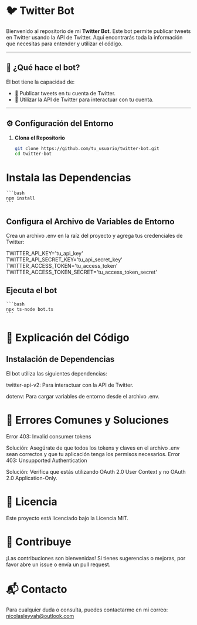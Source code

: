 # 🐦 **Twitter Bot**

Bienvenido al repositorio de mi **Twitter Bot**. Este bot permite publicar tweets en Twitter usando la API de Twitter. Aquí encontrarás toda la información que necesitas para entender y utilizar el código.

---

## 🧩 **¿Qué hace el bot?**

El bot tiene la capacidad de:
- 🚀 Publicar tweets en tu cuenta de Twitter.
- 🔄 Utilizar la API de Twitter para interactuar con tu cuenta.

---

## ⚙️ **Configuración del Entorno**

1. **Clona el Repositorio**

   ```bash
   git clone https://github.com/tu_usuario/twitter-bot.git
   cd twitter-bot
   ```


# Instala las Dependencias
    ```bash
    npm install
    ```

## Configura el Archivo de Variables de Entorno

Crea un archivo .env en la raíz del proyecto y agrega tus credenciales de Twitter:

TWITTER_API_KEY='tu_api_key'
TWITTER_API_SECRET_KEY='tu_api_secret_key'
TWITTER_ACCESS_TOKEN='tu_access_token'
TWITTER_ACCESS_TOKEN_SECRET='tu_access_token_secret'

## Ejecuta el bot
    ```bash
    npx ts-node bot.ts
    ```

# 📝 Explicación del Código

## Instalación de Dependencias

El bot utiliza las siguientes dependencias:

twitter-api-v2: Para interactuar con la API de Twitter.

dotenv: Para cargar variables de entorno desde el archivo .env.

# 🔧 Errores Comunes y Soluciones

Error 403: Invalid consumer tokens

Solución: Asegúrate de que todos los tokens y claves en el archivo .env sean correctos y que tu aplicación tenga los permisos necesarios.
Error 403: Unsupported Authentication

Solución: Verifica que estás utilizando OAuth 2.0 User Context y no OAuth 2.0 Application-Only.


# 📜 Licencia
Este proyecto está licenciado bajo la Licencia MIT.

# 🌟 Contribuye
¡Las contribuciones son bienvenidas! Si tienes sugerencias o mejoras, por favor abre un issue o envía un pull request.

# 📬 Contacto
Para cualquier duda o consulta, puedes contactarme en mi correo: [nicolasleyvah@outlook.com](mailto:nicolasleyvah@outlook.com)

